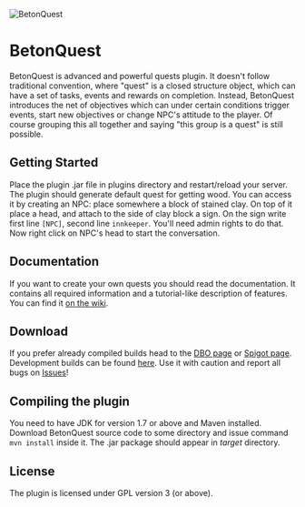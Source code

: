 ![BetonQuest](http://betonquest.betoncraft.pl/logo.png)

BetonQuest
==========                                 

BetonQuest is advanced and powerful quests plugin. It doesn't follow traditional
convention, where "quest" is a closed structure object, which can have a set of
tasks, events and rewards on completion. Instead, BetonQuest introduces the net
of objectives which can under certain conditions trigger events, start new
objectives or change NPC's attitude to the player. Of course grouping this all
together and saying "this group is a quest" is still possible.

Getting Started
---------------

Place the plugin .jar file in plugins directory and restart/reload your server.
The plugin should generate default quest for getting wood. You can access it by
creating an NPC: place somewhere a block of stained clay. On top of it place a
head, and attach to the side of clay block a sign. On the sign write first line
`[NPC]`, second line `innkeeper`. You'll need admin rights to do that. Now right
click on NPC's head to start the conversation.

Documentation
-------------

If you want to create your own quests you should read the documentation.
It contains all required information and a tutorial-like description of features.
You can find it [on the wiki](https://github.com/Co0sh/BetonQuest/wiki).

Download
--------

If you prefer already compiled builds head to the
[DBO page](http://dev.bukkit.org/bukkit-plugins/betonquest/)
or [Spigot page](http://www.spigotmc.org/resources/betonquest.2117/).
Development builds can be found [here](http://betonquest.betoncraft.pl).
Use it with caution and report all bugs on 
[Issues](https://github.com/Co0sh/BetonQuest/issues)!

Compiling the plugin
--------------------

You need to have JDK for version 1.7 or above and Maven installed. Download
BetonQuest source code to some directory and issue command `mvn install`
inside it. The .jar package should appear in _target_ directory.

License
-------

The plugin is licensed under GPL version 3 (or above).
